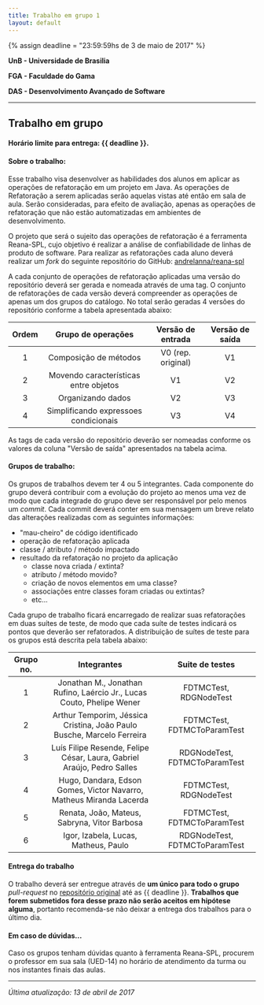 ```yaml
---
title: Trabalho em grupo 1
layout: default 
---
```

{% assign deadline = "23:59:59hs de 3 de maio de 2017" %}

**UnB - Universidade de Brasilia**

**FGA - Faculdade do Gama**

**DAS - Desenvolvimento Avançado de Software**

----


## Trabalho em grupo
#### Horário limite para entrega: {{ deadline }}.

#### Sobre o trabalho: 
Esse trabalho visa desenvolver as habilidades dos alunos em aplicar as operações
de refatoração em um projeto em Java. As operações de Refatoração a serem
aplicadas serão aquelas vistas até então em sala de aula. Serão consideradas,
para efeito de avaliação, apenas as operações de refatoração que não estão
automatizadas em ambientes de desenvolvimento.

O projeto que será o sujeito das operações de refatoração é a ferramenta
Reana-SPL, cujo objetivo é realizar a análise de confiabilidade de linhas de
produto de software. Para realizar as refatorações cada aluno deverá realizar um
*fork* do seguinte repositório do GitHub: [andrelanna/reana-spl][repoOriginal]  

A cada conjunto de operações de refatoração aplicadas uma versão do repositório
deverá ser gerada e nomeada através de uma tag. O conjunto de refatorações de
cada versão deverá compreender as operações de apenas um dos grupos do catálogo.
No total serão geradas 4 versões do repositório conforme a tabela apresentada
abaixo: 

| Ordem | Grupo de operações                    | Versão de entrada | Versão de saída |
|:-----:|:-------------------------------------:|:-----------------:|:---------------:|
|     1 | Composição de métodos                 | V0 (rep. original)| V1              |
|     2 | Movendo características entre objetos | V1                | V2              |
|     3 | Organizando dados                     | V2                | V3              |
|     4 | Simplificando expressoes condicionais | V3                | V4              |

As tags de cada versão do repositório deverão ser nomeadas conforme os valores
da coluna "Versão de saída" apresentados na tabela acima.

#### Grupos de trabalho:
Os grupos de trabalhos devem ter 4 ou 5 integrantes. Cada componente do grupo
deverá contribuir com a evolução do projeto ao menos uma vez de modo que cada
integrade do grupo deve ser responsável por pelo menos um *commit*. Cada commit
deverá conter em sua mensagem um breve relato das alterações realizadas com as
seguintes informações: 
* "mau-cheiro" de código identificado
* operação de refatoração aplicada
* classe / atributo / método impactado
* resultado da refatoração no projeto da aplicação
  - classe nova criada / extinta?
  - atributo / método movido?
  - criação de novos elementos em uma classe?
  - associações entre classes foram criadas ou extintas?
  - etc... 

Cada grupo de trabalho ficará encarregado de realizar suas refatorações em duas
suítes de teste, de modo que cada suíte de testes indicará os pontos que deverão
ser refatorados. A distribuição de suítes de teste para os grupos está descrita
pela tabela abaixo:

| Grupo no. | Integrantes                                                                | Suite de testes               | 
|:---------:|:--------------------------------------------------------------------------:|:-----------------------------:|
|        1  | Jonathan M., Jonathan Rufino, Laércio Jr., Lucas Couto, Phelipe Wener      | FDTMCTest, RDGNodeTest        |
|        2  | Arthur Temporim, Jéssica Cristina, João Paulo Busche, Marcelo Ferreira     | FDTMCTest, FDTMCToParamTest   |
|        3  | Luís Filipe Resende, Felipe César, Laura, Gabriel Araújo, Pedro Salles     | RDGNodeTest, FDTMCToParamTest |
|        4  | Hugo, Dandara, Edson Gomes, Victor Navarro,  Matheus Miranda Lacerda       | FDTMCTest, RDGNodeTest        |
|        5  | Renata, João, Mateus, Sabryna, Vitor Barbosa                               | FDTMCTest, FDTMCToParamTest   |
|        6  | Igor, Izabela, Lucas, Matheus, Paulo                                       | RDGNodeTest, FDTMCToParamTest |

#### Entrega do trabalho

O trabalho deverá ser entregue através de **um único para todo o grupo**
*pull-request* no [repositório original][repoOriginal] até as {{ deadline }}.
**Trabalhos que forem submetidos fora desse prazo não serão aceitos em hipótese
alguma**, portanto recomenda-se não deixar a entrega dos trabalhos para o último
dia.

#### Em caso de dúvidas...

Caso os grupos tenham dúvidas quanto à ferramenta Reana-SPL, procurem o
professor em sua sala (UED-14) no horário de atendimento da turma ou nos
instantes finais das aulas.

----
*Última atualização: 13 de abril de 2017*

[repoOriginal]: https://github.com/andrelanna/reana-spl
